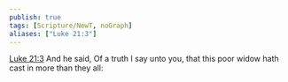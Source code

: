```yaml
---
publish: true
tags: [Scripture/NewT, noGraph]
aliases: ["Luke 21:3"]
---
```

[Luke 21:3](https://churchofjesuschrist.org/study/scriptures/nt/luke/21?lang=eng&id=p3#p3) And he said, Of a truth I say unto you, that this poor widow hath cast in more than they all:
